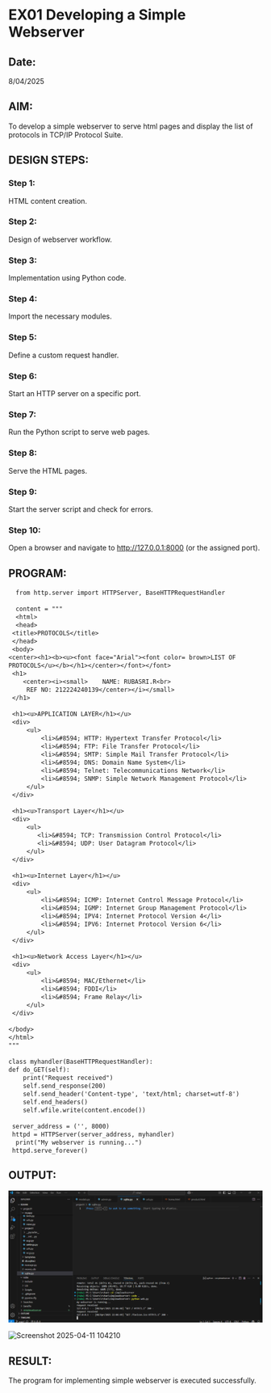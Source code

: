 # EX01 Developing a Simple Webserver
## Date:
8/04/2025
## AIM:
To develop a simple webserver to serve html pages and display the list of protocols in TCP/IP Protocol Suite.

## DESIGN STEPS:
### Step 1: 
HTML content creation.

### Step 2:
Design of webserver workflow.

### Step 3:
Implementation using Python code.

### Step 4:
Import the necessary modules.

### Step 5:
Define a custom request handler.

### Step 6:
Start an HTTP server on a specific port.

### Step 7:
Run the Python script to serve web pages.

### Step 8:
Serve the HTML pages.

### Step 9:
Start the server script and check for errors.

### Step 10:
Open a browser and navigate to http://127.0.0.1:8000 (or the assigned port).

## PROGRAM:
      from http.server import HTTPServer, BaseHTTPRequestHandler

      content = """
      <html>
      <head>
     <title>PROTOCOLS</title>
     </head>
     <body>
    <center><h1><b><u><font face="Arial"><font color= brown>LIST OF PROTOCOLS</u></b></h1></center></font></font>
     <h1>
        <center><i><small>    NAME: RUBASRI.R<br> 
         REF NO: 212224240139</center></i></small>
     </h1>
    
     <h1><u>APPLICATION LAYER</h1></u>
     <div>
         <ul>
             <li>&#8594; HTTP: Hypertext Transfer Protocol</li>
             <li>&#8594; FTP: File Transfer Protocol</li>
             <li>&#8594; SMTP: Simple Mail Transfer Protocol</li>
             <li>&#8594; DNS: Domain Name System</li>
             <li>&#8594; Telnet: Telecommunications Network</li>
             <li>&#8594; SNMP: Simple Network Management Protocol</li>
         </ul>
     </div>
     
     <h1><u>Transport Layer</h1></u>
     <div>
         <ul>
            <li>&#8594; TCP: Transmission Control Protocol</li>
            <li>&#8594; UDP: User Datagram Protocol</li>
         </ul>
     </div>
     
     <h1><u>Internet Layer</h1></u>
     <div>
         <ul>
             <li>&#8594; ICMP: Internet Control Message Protocol</li>
             <li>&#8594; IGMP: Internet Group Management Protocol</li>
             <li>&#8594; IPV4: Internet Protocol Version 4</li>
             <li>&#8594; IPV6: Internet Protocol Version 6</li>
         </ul>
     </div>
     
     <h1><u>Network Access Layer</h1></u>
     <div>
         <ul>
             <li>&#8594; MAC/Ethernet</li>
             <li>&#8594; FDDI</li>
             <li>&#8594; Frame Relay</li>
         </ul>
     </div>
  
    </body>
    </html>
    """

    class myhandler(BaseHTTPRequestHandler):
    def do_GET(self):
        print("Request received")
        self.send_response(200)
        self.send_header('Content-type', 'text/html; charset=utf-8')
        self.end_headers()
        self.wfile.write(content.encode())

     server_address = ('', 8000)
     httpd = HTTPServer(server_address, myhandler)
      print("My webserver is running...")
     httpd.serve_forever()


         

## OUTPUT:
![alt text](<Screenshot 2025-04-08 220842.png>)

![Screenshot 2025-04-11 104210](https://github.com/user-attachments/assets/4ada84fb-8225-449b-a065-0b7ce101cecd)







## RESULT:
The program for implementing simple webserver is executed successfully.

